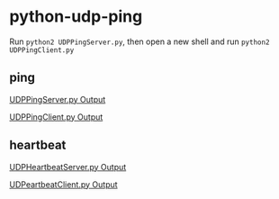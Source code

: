 python-udp-ping
===============

Run `python2 UDPPingServer.py`, then open a new shell and run `python2 UDPPingClient.py`

ping
---

[UDPPingServer.py Output](http://showterm.io/7ea158dc4cb3bf78da114)

[UDPPingClient.py Output](http://showterm.io/c1b51cd93bab6e9e5602d)

heartbeat
---

[UDPHeartbeatServer.py Output](http://showterm.io/d058ed703d5c532cb5fb4)

[UDPeartbeatClient.py Output](http://showterm.io/875b452c392a0cd543145)
